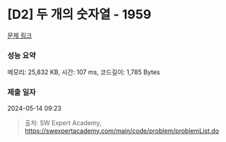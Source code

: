 # [D2] 두 개의 숫자열 - 1959 

[문제 링크](https://swexpertacademy.com/main/code/problem/problemDetail.do?contestProbId=AV5PpoFaAS4DFAUq) 

### 성능 요약

메모리: 25,832 KB, 시간: 107 ms, 코드길이: 1,785 Bytes

### 제출 일자

2024-05-14 09:23



> 출처: SW Expert Academy, https://swexpertacademy.com/main/code/problem/problemList.do
